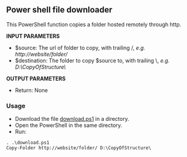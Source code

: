 ## Power shell file downloader 

This PowerShell  function copies a folder hosted remotely through http.

**INPUT PARAMETERS** <br />
- $source:  The url of folder to copy, with trailing /, *e.g. http://website/folder/* <br />
- $destination: The folder to copy $source to, with trailing \\, *e.g. D:\\CopyOfStructure\\*<br />

**OUTPUT PARAMETERS** <br />
- Return: None

### Usage
- Download the file [download.ps1](https://github.com/GaetanoCarlucci/download_files/blob/master/download.ps1) in a directory.
- Open the PowerShell in the same directory.
- Run:
```
. .\download.ps1
Copy-Folder http://website/folder/ D:\CopyOfStructure\
```
